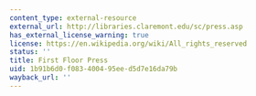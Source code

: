 ```yaml
---
content_type: external-resource
external_url: http://libraries.claremont.edu/sc/press.asp
has_external_license_warning: true
license: https://en.wikipedia.org/wiki/All_rights_reserved
status: ''
title: First Floor Press
uid: 1b91b6d0-f083-4004-95ee-d5d7e16da79b
wayback_url: ''
---
```

